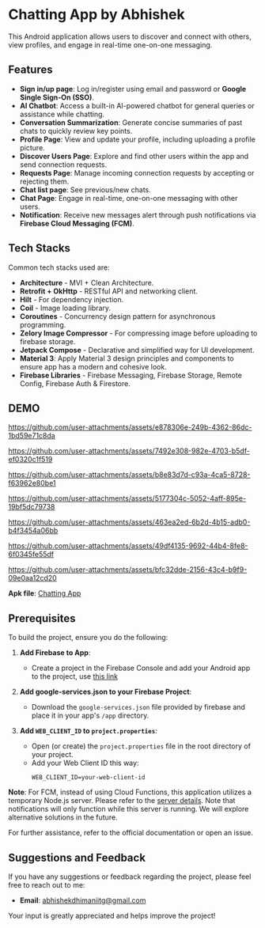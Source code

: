 # Chatting App by Abhishek

This Android application allows users to discover and connect with others, view profiles, and engage in real-time one-on-one messaging.

## Features

- **Sign in/up page**: Log in/register using email and password or ****Google Single Sign-On (SSO)****.
- **AI Chatbot**: Access a built-in AI-powered chatbot for general queries or assistance while chatting.
- **Conversation Summarization**: Generate concise summaries of past chats to quickly review key points.
- **Profile Page**: View and update your profile, including uploading a profile picture.
- **Discover Users Page**: Explore and find other users within the app and send connection requests.
- **Requests Page**: Manage incoming connection requests by accepting or rejecting them.
- **Chat list page**: See previous/new chats.
- **Chat Page**: Engage in real-time, one-on-one messaging with other users.
- **Notification**: Receive new messages alert through push notifications via ****Firebase Cloud Messaging (FCM)****.

## Tech Stacks

Common tech stacks used are:

- **Architecture** - MVI + Clean Architecture.
- **Retrofit + OkHttp** - RESTful API and networking client.
- **Hilt** - For dependency injection.
- **Coil** - Image loading library.
- **Coroutines** - Concurrency design pattern for asynchronous programming.
- **Zelory Image Compressor** - For compressing image before uploading to firebase storage.
- **Jetpack Compose** - Declarative and simplified way for UI development.
- **Material 3**: Apply Material 3 design principles and components to ensure app has a modern and cohesive look.
- **Firebase Libraries** - Firebase Messaging, Firebase Storage, Remote Config, Firebase Auth & Firestore.

## DEMO

https://github.com/user-attachments/assets/e878306e-249b-4362-86dc-1bd59e71c8da

https://github.com/user-attachments/assets/7492e308-982e-4703-b5df-ef0320c1f519

https://github.com/user-attachments/assets/b8e83d7d-c93a-4ca5-8728-f63962e80be1

https://github.com/user-attachments/assets/5177304c-5052-4aff-895e-19bf5dc79738

https://github.com/user-attachments/assets/463ea2ed-6b2d-4b15-adb0-b4f3454a06bb

https://github.com/user-attachments/assets/49df4135-9692-44b4-8fe8-6f0345fe55df

https://github.com/user-attachments/assets/bfc32dde-2156-43c4-b9f9-09e0aa12cd20


**Apk file**: [Chatting App](https://github.com/Abhidhimann/ChattingApp/blob/chattingAppFirebase/app/release/app-release.apk.zip)

## Prerequisites

To build the project, ensure you do the following:

1. **Add Firebase to App**:
    - Create a project in the Firebase Console and add your Android app to the project, use [this link](https://firebase.google.com/docs/android/setup)

1. **Add google-services.json to your Firebase Project**:
    - Download the `google-services.json` file provided by firebase and place it in your app's `/app` directory.

2. **Add `WEB_CLIENT_ID` to `project.properties`**:
    - Open (or create) the `project.properties` file in the root directory of your project.
    - Add your Web Client ID this way:
      ```properties
      WEB_CLIENT_ID=your-web-client-id
      ```
**Note**: For FCM, instead of using Cloud Functions, this application utilizes a temporary Node.js server. Please refer to the [server details](https://github.com/Abhidhimann/ChattingApp/blob/chattingAppFirebase/app/src/main/assets/serverdetails). Note that notifications will only function while this server is running. We will explore alternative solutions in the future.

For further assistance, refer to the official documentation or open an issue.

## Suggestions and Feedback

If you have any suggestions or feedback regarding the project, please feel free to reach out to me:

- **Email**: [abhishekdhimaniitg@gmail.com](mailto:abhishekdhimaniitg@gmail.com)

Your input is greatly appreciated and helps improve the project!
